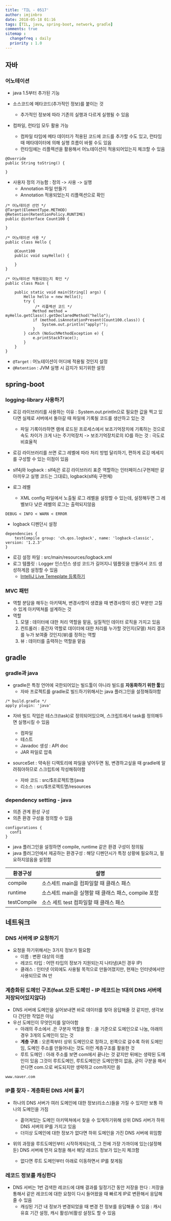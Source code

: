 ```yaml
---
title: 'TIL - 0517'
author: imjinbro
date: 2018-05-18 01:16
tags: [TIL, java, spring-boot, network, gradle]
comments: true
sitemap :
  changefreq : daily
  priority : 1.0
---
```


## 자바
### 어노테이션
* java 1.5부터 추가된 기능
* 소스코드에 메타코드(추가적인 정보)를 붙이는 것
  * 추가적인 정보에 따라 기존의 실행과 다르게 실행될 수 있음

* 컴파일, 런타임 모두 활용 가능
  * 컴파일 타임에 메타 데이터가 적용된 코드에 코드를 추가할 수도 있고, 런타임 때 메타데이터에 의해 실행 흐름이 바뀔 수도 있음
  * 런타임에는 리플렉션을 활용해서 어노테이션이 적용되어있는지 체크할 수 있음

~~~
@Override
public String toString() {

}
~~~

* 사용자 정의 가능함 : 정의 -> 사용 -> 실행
  * Annotation 파일 만들기
  * Annotation 적용되었는지 리플렉션으로 확인

~~~
/* 어노테이션 선언 */
@Target(ElementType.METHOD)
@Retention(RetentionPolicy.RUNTIME)
public @interface Count100 {

}

/* 어노테이션 사용 */
public class Hello {
	
	@Count100
	public void sayHello() {
	
	}
}

/* 어노테이션 적용되었는지 확인 */
public class Main {
	
	public static void main(String[] args) {
		Hello hello = new Hello();
		try {
		     /* 리플렉션 코드 */
            Method method = myHello.getClass().getDeclaredMethod("hello");
            if (method.isAnnotationPresent(Count100.class)) {
                System.out.println("apply!");
            }
        } catch (NoSuchMethodException e) {
            e.printStackTrace();
        }
	}
}
~~~

* ```@Target``` : 어노테이션이 어디에 적용될 것인지 설정
* ```@Retention``` : JVM 실행 시 감지가 되기위한 설정

## spring-boot
### logging-library 사용하기
* 로깅 라이브러리를 사용하는 이유 : System.out.println으로 필요한 값을 찍고 있다면 실제로 서버에서 돌아갈 때 파일에 기록될 코드를 생산하고 있는 것
  * 파일 기록이라하면 램에 로드된 프로세스에서 보조기억장치에 기록하는 것으로 속도 차이가 크게 나는 주기억장치 -> 보조기억장치로의 IO를 하는 것 : 극도로 비효율적
  
* 로깅 라이브러리를 쓰면 로그 레벨에 따라 처리 방법 달리하기, 편하게 로깅 메세지를 구성할 수 있는 이점이 있음
* slf4j와 logback : slf4j은 로깅 라이브러리 표준 역할하는 인터페이스(구현체만 갈아끼우고 실행 코드는 그대로), logback(slf4j 구현체)
* 로그 레벨
  * XML config 파일에서 노출될 로그 레벨을 설정할 수 있는데, 설정해두면 그 레벨보다 낮은 레벨의 로그는 출력되지않음

~~~
DEBUG < INFO < WARN < ERROR
~~~

* logback 디펜던시 설정

~~~
dependencies {
    testCompile group: 'ch.qos.logback', name: 'logback-classic', version: '1.2.3'
}
~~~

* 로깅 설정 파일 : src/main/resources/logback.xml
* 로그 템플릿 : Logger 인스턴스 생성 코드가 길어지니 템플릿을 만들어서 코드 생성하게끔 설정할 수 있음
  * [IntelliJ Live Temeplate 등록하기](https://uncle-bae.blogspot.kr/2015/09/intellij-live-template.html)  
  
### MVC 패턴
* 역할 분담을 해두는 아키텍쳐, 변경사항이 생겼을 때 변경사항이 생긴 부분만 고칠 수 있게 아키텍쳐를 설계하는 것
* 역할
  1. 모델 : 데이터에 대한 처리 역할을 맡음, 실질적인 데이터 로직을 가지고 있음
  2. 컨트롤러 : 중간자 역할로 데이터에 대한 처리를 누가할 것인지(모델) 처리 결과를 누가 보여줄 것인지(뷰)를 정하는 역할
  3. 뷰 : 데이터를 출력하는 역할을 맡음
    
## gradle
### gradle과 java
* gradle은 특정 언어에 국한되어있는 빌드툴이 아니라 빌드를 **자동화하기 위한 툴**임
  * 자바 프로젝트를 gradle로 빌드하기위해서는 java 플러그인을 설정해줘야함

~~~
/* build.gradle */
apply plugin: 'java'
~~~

* 자바 빌드 작업은 테스크(task)로 정의되어있으며, 스크립트에서 task를 정의해두면 실행시킬 수 있음
  * 컴파일
  * 테스트
  * Javadoc 생성 : API doc
  * JAR 파일로 압축

* sourceSet : 약속된 디렉토리에 파일을 넣어두면 됨, 변경하고싶을 때 gradle에 알려줘야하므로 스크립트에 작성해줘야함
  * 자바 코드 : src/$프로젝트명/java
  * 리소스 : src/$프로젝트명/resources 

### dependency setting - java
* 의존 관계 환성 구성
* 의존 환경 구성을 정의할 수 있음

~~~
configurations {
  conf1
}
~~~

* java 플러그인을 설정하면 compile, runtime 같은 환경 구성이 정의됨
* java 플러그인에서 제공하는 환경구성 : 해당 디펜던시가 특정 상황에 필요하고, 필요하지않음을 설정함
  
| 환경구성 | 설명 |
| ---- | ---- |
| compile | 소스세트 main을 컴파일할 때 클래스 패스 |
| runtime | 소스세트 main을 실행할 때 클래스 패스, compile 포함 |
| testCompile | 소스 세트 test 컴파일할 때 클래스 패스 |
  
## 네트워크
### DNS 서버에 IP 요청하기
* 요청을 하기위해서는 3가지 정보가 필요함
  * 이름 : 변환 대상의 이름
  * 레코드 타입 : 어떤 타입의 정보가 지원되는지 나타냄(A인 경우 IP)
  * 클래스 : 인터넷 이외에도 사용될 목적으로 만들어졌지만, 현재는 인터넷에서만 사용되므로 IN 만

### 계층화된 도메인 구조(feat.모든 도메인 - IP 레코드는 1대의 DNS 서버에 저장되어있지않다)
* DNS 서버에 도메인을 실어보내면 바로 데이터를 찾아 응답해줄 것 같지만, 생각보다 간단한 작업은 아님
* 우선 도메인이 무엇인지를 알아야함
  * 아래의 주소에서 .은 구분자 역할을 함 : .을 기준으로 도메인으로 나눔, 아래의 경우 3개의 도메인이 있는 것
  * **계층 구조** : 오른쪽부터 상위 도메인으로 정하고, 왼쪽으로 갈수록 하위 도메인임, 도메인 주소를 만들어내는 것도 이런 계층구조를 활용한 것
  * 루트 도메인 : 아래 주소를 보면 com에서 끝나는 것 같지만 뒤에는 생략된 도메인이 있음 그것이 루트도메인, 루트도메인은 도메인명이 없음, 굳이 구분을 해서 쓴다면 com.으로 써도되지만 생략하고 com까지만 씀
  
~~~
www.naver.com
~~~

### IP를 찾자 - 계층화된 DNS 서버 훑기
* 하나의 DNS 서버가 여러 도메인에 대한 정보(리소스)들을 가질 수 있지만 보통 하나의 도메인을 가짐
  * 흩어져있는 도메인 아키텍쳐에서 찾을 수 있게하기위해 상위 DNS 서버가 하위 DNS 서버의 IP를 가지고 있음 
  * 더이상 도메인에 대한 정보가 없다면 하위 도메인을 가진 DNS 서버에 위임함

* 위의 과정을 루트도메인부터 시작하게되는데, 그 전에 가장 가까이에 있는(설정해둔) DNS 서버에 먼저 요청을 해서 해당 레코드 정보가 있는지 체크함
  * 없다면 루트 도메인부터 아래로 이동하면서 IP를 찾게됨
  
### 레코드 정보를 캐싱한다
* DNS 서버는 1번 검색한 레코드에 대해 결과를 일정기간 동안 저장을 한다 : 저장을 통해서 같은 레코드에 대한 요청이 다시 들어왔을 때 빠르게 IP로 변환해서 응답해줄 수 있음
  * 캐싱된 기간 내 정보가 변경되었을 때 변경 전 정보를 응답해줄 수 있음 : 캐시 유효 기간 설정, 캐시 활성/비활성 설정도 할 수 있음
